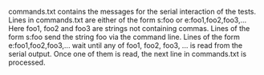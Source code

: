 commands.txt contains the messages for the serial interaction of the tests.
Lines in commands.txt are either of the form s:foo or e:foo1,foo2,foo3,... 
Here foo1, foo2 and foo3 are strings not containing commas.
Lines of the form s:foo send the string foo via the command line.
Lines of the form e:foo1,foo2,foo3,... wait until any of foo1, foo2, foo3,
... is read from the serial output. Once one of them is read, the next line
in commands.txt is processed.

